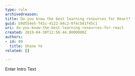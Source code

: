 ```yaml
---
type: rule
archivedreason: 
title: Do you know the best learning resources for React?
guid: b9d554e5-f41c-4122-84c2-0f4cb41f45c1
uri: do-you-know-the-best-learning-resources-for-react
created: 2019-04-30T12:56:44.0000000Z
authors:
- id: 80
  title: Shane Ye
related: []

---
```



Enter Intro Text
<br><excerpt class='endintro'></excerpt><br>




